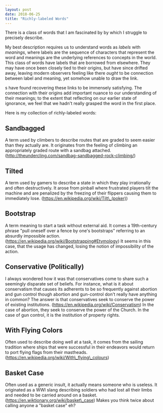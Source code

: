 ```yaml
---
layout: post
date: 2018-06-25
title: "Richly-labeled Words"
---
```


There is a class of words that I am fascinated by by which I struggle to precisely describe.

My best description requires us to understand words as _labels_ with _meanings_, where labels are the sequence of characters that represent the word and meanings are the underlying references to concepts in the world. This class of words have labels that are borrowed from elsewhere. They may have once been closely tied to their origins, but have since drifted away, leaving modern observers feeling like there _ought_ to be connection between label and meaning, yet somehow unable to draw the link.

s have found recovering these links to be immensely satisfying. The connection with their origins add important nuance to our understanding of their meanings; to the extent that reflecting on our earlier state of ignorance, we feel that we hadn't really grasped the word in the first place.

Here is my collection of richly-labeled words:

Sandbagged
----------
A term used by climbers to describe routes that are graded to seem easier than they actually are. It originates from the feeling of climbing an appropriately graded route with a sandbag attached. (http://theundercling.com/sandbag-sandbagged-rock-climbing/)

Tilted
------
A term used by gamers to describe a state in which they play irrationally and often destructively. It arose from pinball where frustrated players tilt the machine and are penalized by the freezing of their flippers causing them to immediately lose.  (https://en.wikipedia.org/wiki/Tilt\_(poker))

Bootstrap
---------
A term meaning to start a task without external aid. It comes a 19th-century phrase "pull oneself over a fence by one's bootstraps" referring to an absurdly impossible action. (https://en.wikipedia.org/wiki/Bootstrapping#Etymology) It seems in this case, that the usage has changed, losing the notion of impossibility of the action.

Conservative (Politically)
--------------------------
I always wondered how it was that conservatives come to share such a seemingly disparate set of beliefs. For instance, what is it about conservatism that causes its adherents to be so frequently against abortion and gun control though abortion and gun-control don't really have anything in common? The answer is that conservatives seek to conserve the power of existing institutions. (https://en.wikipedia.org/wiki/Conservatism) In the case of abortion, they seek to conserve the power of the Church. In the case of gun control, it is the institution of property rights.

With Flying Colors
------------------
Often used to describe doing well at a task, it comes from the sailing tradition where ships that were successful in their endeavors would return to port flying flags from their mastheads. (https://en.wikipedia.org/wiki/With\_flying\_colours)

Basket Case
-----------
Often used as a generic insult, it actually means someone who is useless. It originated as a WWI slang describing soldiers who had lost all their limbs and needed to be carried around on a basket. (https://en.wiktionary.org/wiki/basket\_case) Makes you think twice about calling anyone a "basket case" eh?


